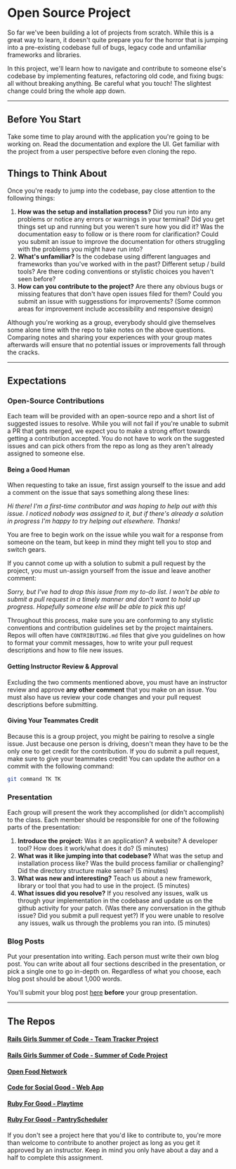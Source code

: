 # Open Source Project

So far we've been building a lot of projects from scratch. While this is a great way to learn, it doesn't quite prepare you for the horror that is jumping into a pre-existing codebase full of bugs, legacy code and unfamiliar frameworks and libraries. 

In this project, we'll learn how to navigate and contribute to someone else's codebase by implementing features, refactoring old code, and fixing bugs: all without breaking anything. Be careful what you touch! The slightest change could bring the whole app down.

-----------------------------------------------------------

## Before You Start

Take some time to play around with the application you're going to be working on. Read the documentation and explore the UI. Get familiar with the project from a user perspective before even cloning the repo.

## Things to Think About

Once you're ready to jump into the codebase, pay close attention to the following things:

1. **How was the setup and installation process?** Did you run into any problems or notice any errors or warnings in your terminal? Did you get things set up and running but you weren't sure how you did it? Was the documentation easy to follow or is there room for clarification? Could you submit an issue to improve the documentation for others struggling with the problems you might have run into?
2. **What's unfamiliar?** Is the codebase using different languages and frameworks than you've worked with in the past? Different setup / build tools? Are there coding conventions or stylistic choices you haven't seen before?
3. **How can you contribute to the project?** Are there any obvious bugs or missing features that don't have open issues filed for them? Could you submit an issue with suggesstions for improvements? (Some common areas for improvement include accessibility and responsive design)

Although you're working as a group, everybody should give themselves some alone time with the repo to take notes on the above questions. Comparing notes and sharing your experiences with your group mates afterwards will ensure that no potential issues or improvements fall through the cracks.

-----------------------------------------------------------

## Expectations

### Open-Source Contributions

Each team will be provided with an open-source repo and a short list of suggested issues to resolve. While you will not fail if you're unable to submit a PR that gets merged, we expect you to make a strong effort towards getting a contribution accepted. You do not have to work on the suggested issues and can pick others from the repo as long as they aren't already assigned to someone else.

#### Being a Good Human

When requesting to take an issue, first assign yourself to the issue and add a comment on the issue that says something along these lines:

*Hi there! I'm a first-time contributor and was hoping to help out with this issue. I noticed nobody was assigned to it, but if there's already a solution in progress I'm happy to try helping out elsewhere. Thanks!*

You are free to begin work on the issue while you wait for a response from someone on the team, but keep in mind they might tell you to stop and switch gears.

If you cannot come up with a solution to submit a pull request by the project, you must un-assign yourself from the issue and leave another comment:

*Sorry, but I've had to drop this issue from my to-do list. I won't be able to submit a pull request in a timely manner and don't want to hold up progress. Hopefully someone else will be able to pick this up!*

Throughout this process, make sure you are conforming to any stylistic conventions and contribution guidelines set by the project maintainers. Repos will often have `CONTRIBUTING.md` files that give you guidelines on how to format your commit messages, how to write your pull request descriptions and how to file new issues. 

#### Getting Instructor Review & Approval

Excluding the two comments mentioned above, you must have an instructor review and approve **any other comment** that you make on an issue. You must also have us review your code changes and your pull request descriptions before submitting.

#### Giving Your Teammates Credit

Because this is a group project, you might be pairing to resolve a single issue. Just because one person is driving, doesn't mean they have to be the only one to get credit for the contribution. If you do submit a pull request, make sure to give your teammates credit! You can update the author on a commit with the following command:

```bash
git command TK TK
```

### Presentation

Each group will present the work they accomplished (or didn't accomplish) to the class. Each member should be responsible for one of the following parts of the presentation:

1. **Introduce the project:** Was it an application? A website? A developer tool? How does it work/what does it do? (5 minutes)
2. **What was it like jumping into that codebase?** What was the setup and installation process like? Was the build process familiar or challenging? Did the directory structure make sense? (5 minutes)
3. **What was new and interesting?** Teach us about a new framework, library or tool that you had to use in the project. (5 minutes)
4. **What issues did you resolve?** If you resolved any issues, walk us through your implementation in the codebase and update us on the github activity for your patch. (Was there any conversation in the github issue? Did you submit a pull request yet?) If you were unable to resolve any issues, walk us through the problems you ran into. (5 minutes)

### Blog Posts

Put your presentation into writing. Each person must write their own blog post. You can write about all four sections described in the presentation, or pick a single one to go in-depth on. Regardless of what you choose, each blog post should be about 1,000 words.

You'll submit your blog post [here](https://github.com/turingschool/ruby-submissions/blob/master/1703-b/4module/open_source/blog_post_submission.md) **before** your group presentation.

-----------------------------------------------------------

## The Repos

#### [Rails Girls Summer of Code - Team Tracker Project](https://github.com/rails-girls-summer-of-code/rgsoc-teams)
#### [Rails Girls Summer of Code - Summer of Code Project](https://github.com/rails-girls-summer-of-code/summer-of-code)
#### [Open Food Network](https://github.com/openfoodfoundation/openfoodnetwork)
#### [Code for Social Good - Web App](https://github.com/Code4SocialGood/c4sg-web)
#### [Ruby For Good - Playtime](https://github.com/rubyforgood/playtime)
#### [Ruby For Good - PantryScheduler](https://github.com/rubyforgood/pantry_scheduler)

If you don't see a project here that you'd like to contribute to, you're more than welcome to contribute to another project as long as you get it approved by an instructor. Keep in mind you only have about a day and a half to complete this assignment.

<!--### [Vets.gov](https://github.com/department-of-veterans-affairs/vets-website)

**Potential Issues:**

* [#3434](https://github.com/department-of-veterans-affairs/vets-website/issues/3434)
* [#3274](https://github.com/department-of-veterans-affairs/vets-website/issues/3274)
* [#5221](https://github.com/department-of-veterans-affairs/vets-website/issues/5221)

### [18F Crime Data](https://github.com/18F/crime-data-frontend)

**Potential Issues:**

* [#1136](https://github.com/18F/crime-data-frontend/issues/1136)
* [#1135](https://github.com/18F/crime-data-frontend/issues/1135)
* [#1088](https://github.com/18F/crime-data-frontend/issues/1088)
* [#1008](https://github.com/18F/crime-data-frontend/issues/1008)
* [#990](https://github.com/18F/crime-data-frontend/issues/990)

### [Swagger UI](https://github.com/swagger-api/swagger-ui)

**Potential Issues:**

* [#3393](https://github.com/swagger-api/swagger-ui/issues/3393)
* [#3359](https://github.com/swagger-api/swagger-ui/issues/3359)
* [#3269](https://github.com/swagger-api/swagger-ui/issues/3269)

### [Open Food Network](https://github.com/openfoodfoundation/openfoodnetwork)

**Potential Issues:**
* [#1311](https://github.com/openfoodfoundation/openfoodnetwork/issues/1311)
* [#1306](https://github.com/openfoodfoundation/openfoodnetwork/issues/1306)
* [#1296](https://github.com/openfoodfoundation/openfoodnetwork/issues/1296)
* [#1382](https://github.com/openfoodfoundation/openfoodnetwork/issues/1382)
* [#1307](https://github.com/openfoodfoundation/openfoodnetwork/issues/1307)-->
